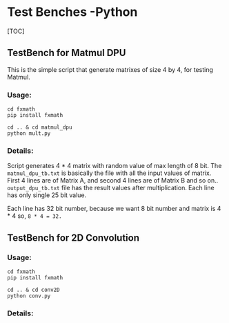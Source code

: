 # Test Benches -Python



[TOC]

## TestBench for Matmul DPU

This is the simple script that generate matrixes of size 4 by 4, for testing Matmul.



### Usage:

```
cd fxmath
pip install fxmath

cd .. & cd matmul_dpu
python mult.py
```



### Details:

Script generates 4 * 4 matrix with random value of max length of 8 bit. The `matmul_dpu_tb.txt` is basically the file with all the input values of matrix. First 4 lines are of Matrix A, and second 4 lines are of Matrix B and so on.. `output_dpu_tb.txt` file has the result values after multiplication. Each line has only single 25 bit value.

Each line has 32 bit number, because we want 8 bit number and matrix is 4 * 4 so, `8 * 4 = 32.`



## TestBench for 2D Convolution



### Usage:

```
cd fxmath
pip install fxmath

cd .. & cd conv2D
python conv.py
```



### Details:
